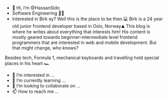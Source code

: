- 👋 Hi, I’m @HassanSido
- Software Engineering 👨‍💻
- Interested in Birk ey? Well this is the place to be then.💻
Birk is a 24 year old junior frontend developer based in Oslo, Norway⛰️ This blog is where he writes about everything that interests him! His content is mostly geared towards beginner-intermediate level frontend programmers that are interested in web and mobile development. But that might change, who knows?

Besides tech, Formula 1, mechanical keyboards and travelling hold special places in his heart 🏎️
- 👀 I’m interested in ...
- 🌱 I’m currently learning ...
- 💞️ I’m looking to collaborate on ...
- 📫 How to reach me ...

<!---
HassanSido/HassanSido is a ✨ special ✨ repository because its `README.md` (this file) appears on your GitHub profile.
You can click the Preview link to take a look at your changes.
--->
